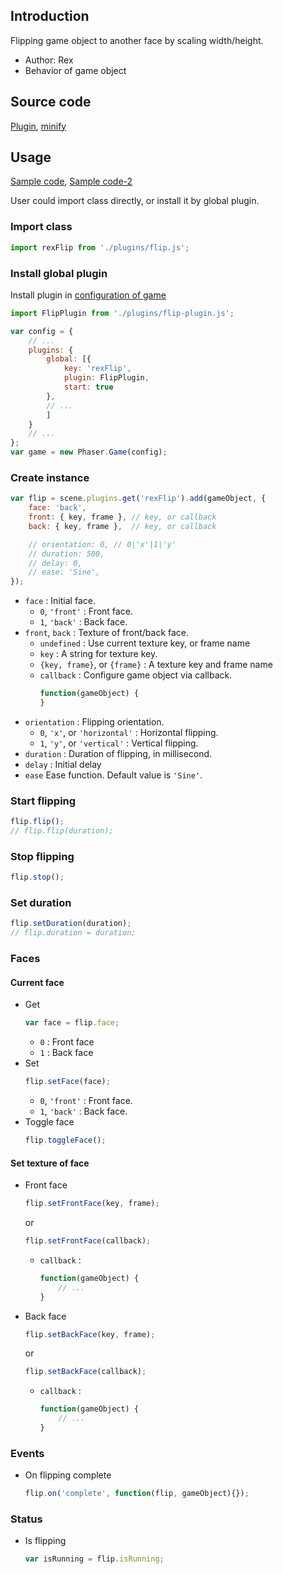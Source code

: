 ## Introduction

Flipping game object to another face by scaling width/height.

- Author: Rex
- Behavior of game object

## Source code

[Plugin](https://github.com/rexrainbow/phaser3-rex-notes/blob/master/plugins/flip-plugin.js), [minify](https://github.com/rexrainbow/phaser3-rex-notes/blob/master/plugins/dist/rexflipplugin.min.js)

## Usage

[Sample code](https://github.com/rexrainbow/phaser3-rex-notes/tree/master/examples/flip), [Sample code-2](https://github.com/rexrainbow/phaser3-rex-notes/tree/master/examples/ui-flip)

User could import class directly, or install it by global plugin.

### Import class

```javascript
import rexFlip from './plugins/flip.js';
```

### Install global plugin

Install plugin in [configuration of game](game.md#configuration)

```javascript
import FlipPlugin from './plugins/flip-plugin.js';

var config = {
    // ...
    plugins: {
        global: [{
            key: 'rexFlip',
            plugin: FlipPlugin,
            start: true
        },
        // ...
        ]
    }
    // ...
};
var game = new Phaser.Game(config);
```

### Create instance

```javascript
var flip = scene.plugins.get('rexFlip').add(gameObject, {
    face: 'back',
    front: { key, frame }, // key, or callback
    back: { key, frame },  // key, or callback

    // orientation: 0, // 0|'x'|1|'y'
    // duration: 500,
    // delay: 0,
    // ease: 'Sine',
});
```

- `face` : Initial face.
    - `0`, `'front'` : Front face.
    - `1`, `'back'` : Back face.
- `front`, `back` : Texture of front/back face.
    - `undefined` : Use current texture key, or frame name
    - `key` : A string for texture key.
    - `{key, frame}`, or `{frame}` : A texture key and frame name
    - `callback` : Configure game object via callback.
        ```javascript
        function(gameObject) {
        }
        ```
- `orientation` : Flipping orientation.
    - `0`, `'x'`, or `'horizontal'` : Horizontal flipping.
    - `1`, `'y'`, or `'vertical'` : Vertical flipping.
- `duration` : Duration of flipping, in millisecond.
- `delay` : Initial delay
- `ease` Ease function. Default value is `'Sine'`.

### Start flipping

```javascript
flip.flip();
// flip.flip(duration);
```

### Stop flipping

```javascript
flip.stop();
```

### Set duration

```javascript
flip.setDuration(duration);
// flip.duration = duration;
```

### Faces

#### Current face

- Get
    ```javascript
    var face = flip.face;
    ```
    - `0` : Front face
    - `1` : Back face
- Set
    ```javascript
    flip.setFace(face);
    ```
    - `0`, `'front'` : Front face.
    - `1`, `'back'` : Back face.
- Toggle face
    ```javascript
    flip.toggleFace();
    ```

#### Set texture of face

- Front face
    ```javascript
    flip.setFrontFace(key, frame);
    ```
    or
    ```javascript
    flip.setFrontFace(callback);
    ```
    - `callback` : 
        ```javascript
        function(gameObject) {
            // ...            
        }
        ```
- Back face
    ```javascript
    flip.setBackFace(key, frame);
    ```
    or
    ```javascript
    flip.setBackFace(callback);
    ```
    - `callback` : 
        ```javascript
        function(gameObject) {
            // ...            
        }
        ```

### Events

- On flipping complete
    ```javascript
    flip.on('complete', function(flip, gameObject){});
    ```

### Status

- Is flipping
    ```javascript
    var isRunning = flip.isRunning;
    ```
